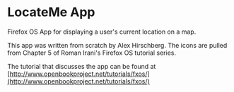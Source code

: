 LocateMe App
============

Firefox OS App for displaying a user's current location on a map.

This app was written from scratch by Alex Hirschberg.  The icons are pulled from Chapter 5 of Roman Irani's Firefox OS tutorial series.

The tutorial that discusses the app can be found at
[http://www.openbookproject.net/tutorials/fxos/](http://www.openbookproject.net/tutorials/fxos/)
